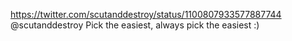 https://twitter.com/scutanddestroy/status/1100807933577887744 @scutanddestroy Pick the easiest, always pick the easiest :)